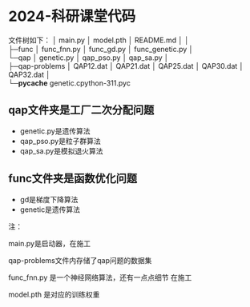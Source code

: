 # 2024-科研课堂代码
文件树如下：
│  main.py
│  model.pth
│  README.md
│ 
│  
├─func
│      func_fnn.py
│      func_gd.py
│      func_genetic.py
│      
└─qap
    │  genetic.py
    │  qap_pso.py
    │  qap_sa.py
    │  
    ├─qap-problems
    │      QAP12.dat
    │      QAP21.dat
    │      QAP25.dat
    │      QAP30.dat
    │      QAP32.dat
    │      
    └─__pycache__
            genetic.cpython-311.pyc

## qap文件夹是工厂二次分配问题

- genetic.py是遗传算法
- qap_pso.py是粒子群算法
-  qap_sa.py是模拟退火算法

## func文件夹是函数优化问题

-  gd是梯度下降算法
- genetic是遗传算法



注：

main.py是启动器，在施工

qap-problems文件内存储了qap问题的数据集

 func_fnn.py 是一个神经网络算法，还有一点点细节 在施工

model.pth 是对应的训练权重

